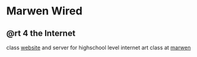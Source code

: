# Marwen Wired
## @rt 4 the Internet

class [website](http://marwenwired.com/) and server for highschool level internet art class at [marwen](https://marwen.org/)